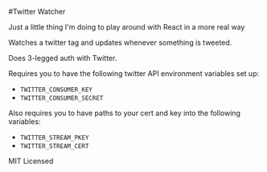 #Twitter Watcher

Just a little thing I'm doing to play around with React in a more real way

Watches a twitter tag and updates whenever something is tweeted.  

Does 3-legged auth with Twitter.

Requires you to have the following twitter API environment variables set up:
* `TWITTER_CONSUMER_KEY`
* `TWITTER_CONSUMER_SECRET`

Also requires you to have paths to your cert and key into the following variables:
* `TWITTER_STREAM_PKEY`
* `TWITTER_STREAM_CERT`

MIT Licensed

